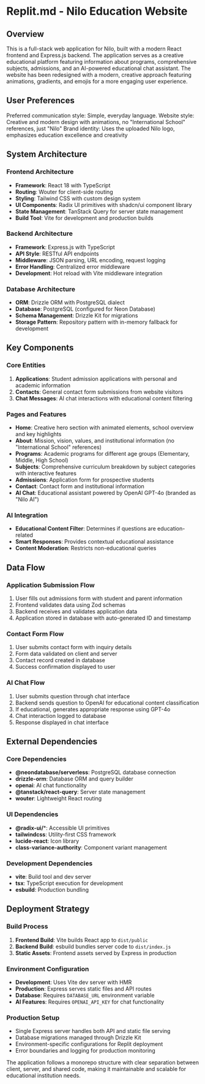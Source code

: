 # Replit.md - Nilo Education Website

## Overview

This is a full-stack web application for Nilo, built with a modern React frontend and Express.js backend. The application serves as a creative educational platform featuring information about programs, comprehensive subjects, admissions, and an AI-powered educational chat assistant. The website has been redesigned with a modern, creative approach featuring animations, gradients, and emojis for a more engaging user experience.

## User Preferences

Preferred communication style: Simple, everyday language.
Website style: Creative and modern design with animations, no "International School" references, just "Nilo"
Brand identity: Uses the uploaded Nilo logo, emphasizes education excellence and creativity

## System Architecture

### Frontend Architecture
- **Framework**: React 18 with TypeScript
- **Routing**: Wouter for client-side routing
- **Styling**: Tailwind CSS with custom design system
- **UI Components**: Radix UI primitives with shadcn/ui component library
- **State Management**: TanStack Query for server state management
- **Build Tool**: Vite for development and production builds

### Backend Architecture
- **Framework**: Express.js with TypeScript
- **API Style**: RESTful API endpoints
- **Middleware**: JSON parsing, URL encoding, request logging
- **Error Handling**: Centralized error middleware
- **Development**: Hot reload with Vite middleware integration

### Database Architecture
- **ORM**: Drizzle ORM with PostgreSQL dialect
- **Database**: PostgreSQL (configured for Neon Database)
- **Schema Management**: Drizzle Kit for migrations
- **Storage Pattern**: Repository pattern with in-memory fallback for development

## Key Components

### Core Entities
1. **Applications**: Student admission applications with personal and academic information
2. **Contacts**: General contact form submissions from website visitors
3. **Chat Messages**: AI chat interactions with educational content filtering

### Pages and Features
- **Home**: Creative hero section with animated elements, school overview and key highlights
- **About**: Mission, vision, values, and institutional information (no "International School" references)
- **Programs**: Academic programs for different age groups (Elementary, Middle, High School)
- **Subjects**: Comprehensive curriculum breakdown by subject categories with interactive features
- **Admissions**: Application form for prospective students
- **Contact**: Contact form and institutional information
- **AI Chat**: Educational assistant powered by OpenAI GPT-4o (branded as "Nilo AI")

### AI Integration
- **Educational Content Filter**: Determines if questions are education-related
- **Smart Responses**: Provides contextual educational assistance
- **Content Moderation**: Restricts non-educational queries

## Data Flow

### Application Submission Flow
1. User fills out admissions form with student and parent information
2. Frontend validates data using Zod schemas
3. Backend receives and validates application data
4. Application stored in database with auto-generated ID and timestamp

### Contact Form Flow
1. User submits contact form with inquiry details
2. Form data validated on client and server
3. Contact record created in database
4. Success confirmation displayed to user

### AI Chat Flow
1. User submits question through chat interface
2. Backend sends question to OpenAI for educational content classification
3. If educational, generates appropriate response using GPT-4o
4. Chat interaction logged to database
5. Response displayed in chat interface

## External Dependencies

### Core Dependencies
- **@neondatabase/serverless**: PostgreSQL database connection
- **drizzle-orm**: Database ORM and query builder
- **openai**: AI chat functionality
- **@tanstack/react-query**: Server state management
- **wouter**: Lightweight React routing

### UI Dependencies
- **@radix-ui/***: Accessible UI primitives
- **tailwindcss**: Utility-first CSS framework
- **lucide-react**: Icon library
- **class-variance-authority**: Component variant management

### Development Dependencies
- **vite**: Build tool and dev server
- **tsx**: TypeScript execution for development
- **esbuild**: Production bundling

## Deployment Strategy

### Build Process
1. **Frontend Build**: Vite builds React app to `dist/public`
2. **Backend Build**: esbuild bundles server code to `dist/index.js`
3. **Static Assets**: Frontend assets served by Express in production

### Environment Configuration
- **Development**: Uses Vite dev server with HMR
- **Production**: Express serves static files and API routes
- **Database**: Requires `DATABASE_URL` environment variable
- **AI Features**: Requires `OPENAI_API_KEY` for chat functionality

### Production Setup
- Single Express server handles both API and static file serving
- Database migrations managed through Drizzle Kit
- Environment-specific configurations for Replit deployment
- Error boundaries and logging for production monitoring

The application follows a monorepo structure with clear separation between client, server, and shared code, making it maintainable and scalable for educational institution needs.